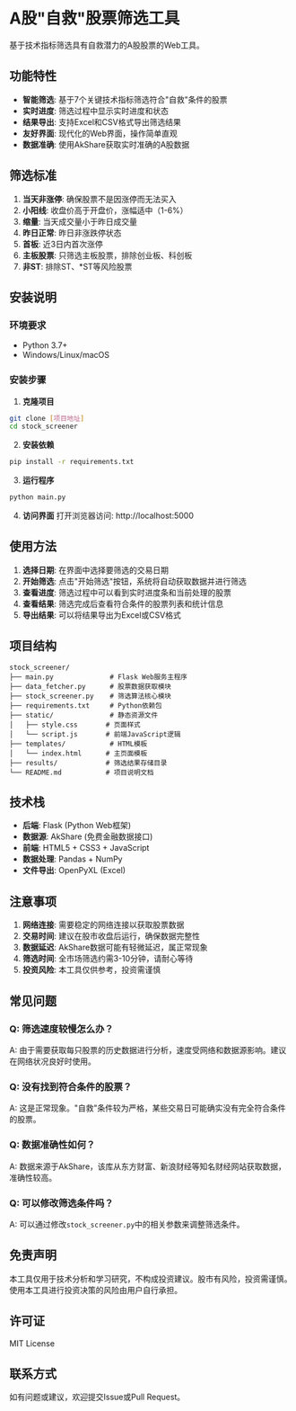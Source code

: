 # A股"自救"股票筛选工具

基于技术指标筛选具有自救潜力的A股股票的Web工具。

## 功能特性

- **智能筛选**: 基于7个关键技术指标筛选符合"自救"条件的股票
- **实时进度**: 筛选过程中显示实时进度和状态
- **结果导出**: 支持Excel和CSV格式导出筛选结果  
- **友好界面**: 现代化的Web界面，操作简单直观
- **数据准确**: 使用AkShare获取实时准确的A股数据

## 筛选标准

1. **当天非涨停**: 确保股票不是因涨停而无法买入
2. **小阳线**: 收盘价高于开盘价，涨幅适中（1-6%）
3. **缩量**: 当天成交量小于昨日成交量
4. **昨日正常**: 昨日非涨跌停状态
5. **首板**: 近3日内首次涨停
6. **主板股票**: 只筛选主板股票，排除创业板、科创板
7. **非ST**: 排除ST、*ST等风险股票

## 安装说明

### 环境要求

- Python 3.7+
- Windows/Linux/macOS

### 安装步骤

1. **克隆项目**
```bash
git clone [项目地址]
cd stock_screener
```

2. **安装依赖**
```bash
pip install -r requirements.txt
```

3. **运行程序**
```bash
python main.py
```

4. **访问界面**
打开浏览器访问: http://localhost:5000

## 使用方法

1. **选择日期**: 在界面中选择要筛选的交易日期
2. **开始筛选**: 点击"开始筛选"按钮，系统将自动获取数据并进行筛选
3. **查看进度**: 筛选过程中可以看到实时进度条和当前处理的股票
4. **查看结果**: 筛选完成后查看符合条件的股票列表和统计信息
5. **导出结果**: 可以将结果导出为Excel或CSV格式

## 项目结构

```
stock_screener/
├── main.py              # Flask Web服务主程序
├── data_fetcher.py      # 股票数据获取模块
├── stock_screener.py    # 筛选算法核心模块
├── requirements.txt     # Python依赖包
├── static/              # 静态资源文件
│   ├── style.css       # 页面样式
│   └── script.js       # 前端JavaScript逻辑
├── templates/           # HTML模板
│   └── index.html      # 主页面模板
├── results/            # 筛选结果存储目录
└── README.md           # 项目说明文档
```

## 技术栈

- **后端**: Flask (Python Web框架)
- **数据源**: AkShare (免费金融数据接口)
- **前端**: HTML5 + CSS3 + JavaScript
- **数据处理**: Pandas + NumPy
- **文件导出**: OpenPyXL (Excel)

## 注意事项

1. **网络连接**: 需要稳定的网络连接以获取股票数据
2. **交易时间**: 建议在股市收盘后运行，确保数据完整性
3. **数据延迟**: AkShare数据可能有轻微延迟，属正常现象
4. **筛选时间**: 全市场筛选约需3-10分钟，请耐心等待
5. **投资风险**: 本工具仅供参考，投资需谨慎

## 常见问题

### Q: 筛选速度较慢怎么办？
A: 由于需要获取每只股票的历史数据进行分析，速度受网络和数据源影响。建议在网络状况良好时使用。

### Q: 没有找到符合条件的股票？
A: 这是正常现象。"自救"条件较为严格，某些交易日可能确实没有完全符合条件的股票。

### Q: 数据准确性如何？
A: 数据来源于AkShare，该库从东方财富、新浪财经等知名财经网站获取数据，准确性较高。

### Q: 可以修改筛选条件吗？
A: 可以通过修改`stock_screener.py`中的相关参数来调整筛选条件。

## 免责声明

本工具仅用于技术分析和学习研究，不构成投资建议。股市有风险，投资需谨慎。使用本工具进行投资决策的风险由用户自行承担。

## 许可证

MIT License

## 联系方式

如有问题或建议，欢迎提交Issue或Pull Request。